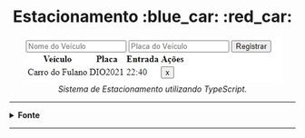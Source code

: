 <h1 align="center">Estacionamento :blue_car: :red_car:</h1>

<p align="center">
  <a href="https://lucasrmagalhaes.github.io/estacionamento-typescript/">
    <img 
         src="https://github.com/lucasrmagalhaes/estacionamento-typescript/blob/main/src/img/estacionamento.jpg" 
         alt="Estacionamento" 
    />
  </a>
  <br />
  <i>Sistema de Estacionamento utilizando TypeScript.</i>
</p>

<hr />

<details>
  <summary><strong>Fonte</strong></summary>
    <br />
    <p align="left">
        Plataforma: <a href="https://web.digitalinnovation.one/home">Digital Innovation One.</a>
        <br /> 
        Desafio: <a href="https://web.digitalinnovation.one/lab/aprenda-a-criar-um-sistema-de-estacionamento-usando-typescript/learning/8a299479-4165-4e7f-b7f6-55a7b548c9ef">Aprenda a criar um sistema de estacionamento usando TypeScript.</a>
    </p>
</details>

<hr />
